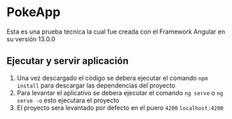 # PokeApp

Esta es una prueba tecnica la cual fue creada con el Framework Angular en su versión 13.0.0 

## Ejecutar y servir aplicación

1. Una vez descargado el código se debera ejecutar el comando ```npm install``` para descargar las dependencias del proyecto
2. Para levantar el aplicativo se debera ejecutar el comando ```ng serve``` o ```ng serve -o``` esto ejecutara el proyecto 
3. El proyecto sera levantado por defecto en el puero `4200` `localhost:4200`


